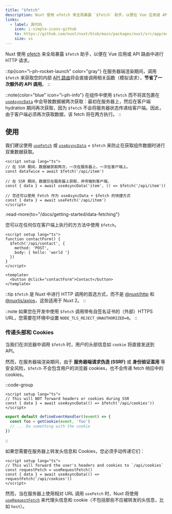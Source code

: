 ```yaml
---
title: "$fetch"
description: Nuxt 使用 ofetch 来全局暴露 `$fetch` 助手，以便在 Vue 应用或 API 路由中进行 HTTP 请求。
links:
  - label: 源代码
    icon: i-simple-icons-github
    to: https://github.com/nuxt/nuxt/blob/main/packages/nuxt/src/app/entry.ts
    size: xs
---
```


Nuxt 使用 [ofetch](https://github.com/unjs/ofetch) 来全局暴露 `$fetch` 助手，以便在 Vue 应用或 API 路由中进行 HTTP 请求。

::tip{icon="i-ph-rocket-launch" color="gray"}
在服务器端渲染期间，调用 `$fetch` 来获取您的内部 [API 路由](/docs/guide/directory-structure/server)将会直接调用相关函数（模拟请求），**节省了一次额外的 API 调用**。
::

::note{color="blue" icon="i-ph-info"}
在组件中使用 `$fetch` 而不将其包裹在 [`useAsyncData`](/docs/api/composables/use-async-data) 中会导致数据被两次获取：最初在服务器上，然后在客户端 hydration 期间再次获取，因为 `$fetch` 不会将服务器状态传递给客户端。因此，由于客户端必须再次获取数据，该 fetch 将在两方执行。
::

## 使用

我们建议使用 [`useFetch`](/docs/api/composables/use-fetch) 或 [`useAsyncData`](/docs/api/composables/use-async-data) + `$fetch` 来防止在获取组件数据时进行双重数据获取。

```vue [app.vue]
<script setup lang="ts">
// 在 SSR 期间，数据被获取两次，一次在服务器上，一次在客户端上。
const dataTwice = await $fetch('/api/item')

// 在 SSR 期间，数据仅在服务器上获取，并传输到客户端。
const { data } = await useAsyncData('item', () => $fetch('/api/item'))

// 您还可以使用 Fetch 作为 useAsyncData + $fetch 的快捷方式
const { data } = await useFetch('/api/item')
</script>
```

:read-more{to="/docs/getting-started/data-fetching"}

您可以在任何仅在客户端上执行的方方法中使用 `$fetch`。

```vue [pages/contact.vue]
<script setup lang="ts">
function contactForm() {
  $fetch('/api/contact', {
    method: 'POST',
    body: { hello: 'world '}
  })
}
</script>

<template>
  <button @click="contactForm">Contact</button>
</template>
```

::tip
`$fetch` 是 Nuxt 中进行 HTTP 调用的首选方式，而不是 [@nuxt/http](https://github.com/nuxt/http) 和 [@nuxtjs/axios](https://github.com/nuxt-community/axios-module)，这些适用于 Nuxt 2。
::

::note
如果您在开发中使用 `$fetch` 调用带有自签名证书的（外部）HTTPS URL，您需要在环境中设置 `NODE_TLS_REJECT_UNAUTHORIZED=0`。
::

### 传递头部和 Cookies

当我们在浏览器中调用 `$fetch` 时，用户的头部信息如 `cookie` 将直接发送到 API。

然而，在服务器端渲染期间，由于 **服务器端请求伪造 (SSRF)** 或 **身份验证滥用** 等安全风险，`$fetch` 不会包含用户的浏览器 cookies，也不会传递 fetch 响应中的 cookies。

::code-group

```vue [pages/index.vue]
<script setup lang="ts">
// This will NOT forward headers or cookies during SSR
const { data } = await useAsyncData(() => $fetch('/api/cookies'))
</script>
```

```ts [server/api/cookies.ts]
export default defineEventHandler((event) => {
  const foo = getCookie(event, 'foo')
  // ... Do something with the cookie
})
```
::

如果您需要在服务器上转发头信息和 Cookies，您必须手动传递它们：

```vue [pages/index.vue]
<script setup lang="ts">
// This will forward the user's headers and cookies to `/api/cookies`
const requestFetch = useRequestFetch()
const { data } = await useAsyncData(() => requestFetch('/api/cookies'))
</script>
```

然而，当在服务器上使用相对 URL 调用 `useFetch` 时，Nuxt 将使用 [`useRequestFetch`](/docs/api/composables/use-request-fetch) 来代理头信息和 cookie（不包括那些不应被转发的头信息，比如 `host`）。
